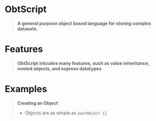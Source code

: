 # ObtScript
> **A general purpose object based language for storing complex datasets.**

# Features
> **ObtScript inlcudes many features, such as value inheritance, nested objects, and express datatypes**

# Examples
> **Creating an Object**
> - Objects are as simple as `yourObject {}`

